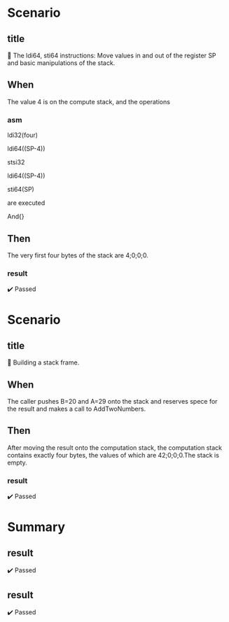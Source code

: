 











# Scenario


## title
📎 The ldi64, sti64 instructions: Move values in and out of the register SP and basic manipulations of the stack.



## When
The value 4 is on the compute stack, and the operations 

### asm
ldi32(four)

ldi64((SP-4))

stsi32

ldi64((SP-4))

sti64(SP)



are executed



And{}

## Then
The very first four bytes of the stack are 4;0;0;0.

### result
:heavy_check_mark: Passed







# Scenario


## title
📎 Building a stack frame.



## When
The caller pushes B=20 and A=29 onto the stack and reserves spece for the result and makes a call to AddTwoNumbers.



## Then
After moving the result onto the computation stack, the computation stack contains exactly four bytes, the values of which are 42;0;0;0.The stack is empty.

### result
:heavy_check_mark: Passed







# Summary


## result
:heavy_check_mark: Passed



## result
:heavy_check_mark: Passed







